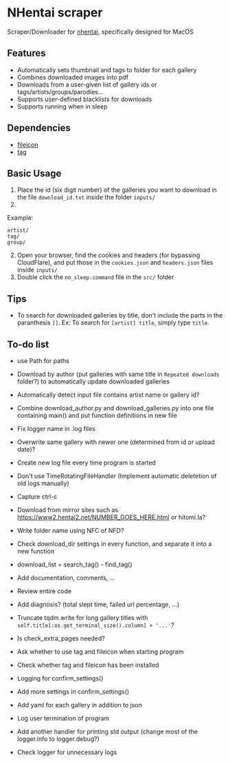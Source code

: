 # NHentai scraper
Scraper/Downloader for [nhentai](https://nhentai.net), specifically designed for MacOS

## Features
- Automatically sets thumbnail and tags to folder for each gallery
- Combines downloaded images into pdf
- Downloads from a user-given list of gallery ids or tags/artists/groups/parodies...
- Supports user-defined blacklists for downloads
- Supports running when in sleep

## Dependencies
- [fileicon](https://github.com/mklement0/fileicon)
- [tag](https://github.com/jdberry/tag)

## Basic Usage
1. Place the id (six digit number) of the galleries you want to download in the file `download_id.txt` inside the folder `inputs/`
1. 
Example:
```
artist/
tag/
group/
```
2. Open your browser, find the cookies and headers (for bypassing CloudFlare), and put those in the `cookies.json` and `headers.json` files inside `inputs/`
3. Double click the `no_sleep.command` file in the `src/` folder

## Tips
- To search for downloaded galleries by title, don't include the parts in the paranthesis `[]`. Ex: To search for `[artist] title`, simply type `title`.

## To-do list
- use Path for paths
- Download by author (put galleries with same title in `Repeated downloads` folder?) to automatically update downloaded galleries
- Automatically detect input file contains artist name or gallery id?
- Combine download_author.py and download_galleries.py into one file containing main() and put function definitions in new file
- Fix logger name in .log files
- Overwrite same gallery with newer one (determined from id or upload date)?
- Create new log file every time program is started
- Don't use TimeRotatingFileHandler (Implement automatic deletetion of old logs manually)
- Capture ctrl-c
- Download from mirror sites such as https://www2.hentai2.net/NUMBER_GOES_HERE.html or hitomi.la?
- Write folder name using NFC of NFD?
- Check download_dir settings in every function, and separate it into a new function
- download_list = search_tag() - find_tag()
- Add documentation, comments, ...
- Review entire code

- Add diagnosis? (total slept time, failed url percentage, ...)
- Truncate tqdm.write for long gallery titles with `self.title[:os.get_terminal_size().column] + '...'`?
- Is check_extra_pages needed?
- Ask whether to use tag and fileicon when starting program
- Check whether tag and fileicon has been installed
- Logging for confirm_settings()
- Add more settings in confirm_settings()
- Add yaml for each gallery in addition to json
- Log user termination of program
- Add another handler for printing std output (change most of the logger.info to logger.debug?)
- Check logger for unnecessary logs
